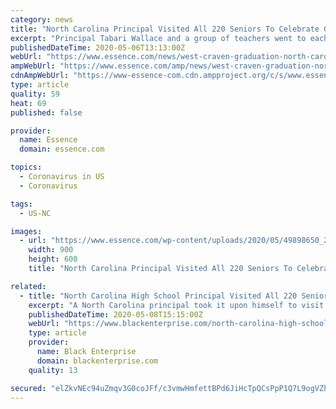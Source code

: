 ```yaml
---
category: news
title: "North Carolina Principal Visited All 220 Seniors To Celebrate Graduation"
excerpt: "Principal Tabari Wallace and a group of teachers went to each student's home to congratulate them, in person, on their graduation."
publishedDateTime: 2020-05-06T13:13:00Z
webUrl: "https://www.essence.com/news/west-craven-graduation-north-carolina/"
ampWebUrl: "https://www.essence.com/amp/news/west-craven-graduation-north-carolina/"
cdnAmpWebUrl: "https://www-essence-com.cdn.ampproject.org/c/s/www.essence.com/amp/news/west-craven-graduation-north-carolina/"
type: article
quality: 59
heat: 69
published: false

provider:
  name: Essence
  domain: essence.com

topics:
  - Coronavirus in US
  - Coronavirus

tags:
  - US-NC

images:
  - url: "https://www.essence.com/wp-content/uploads/2020/05/49898650_231090881102598_2139742098297978880_o-900x600.jpg"
    width: 900
    height: 600
    title: "North Carolina Principal Visited All 220 Seniors To Celebrate Graduation"

related:
  - title: "North Carolina High School Principal Visited All 220 Seniors To Celebrate Graduation"
    excerpt: "A North Carolina principal took it upon himself to visit every graduating senior from his high school at their respective homes"
    publishedDateTime: 2020-05-08T15:15:00Z
    webUrl: "https://www.blackenterprise.com/north-carolina-high-school-principal-visited-all-220-seniors-to-celebrate-graduation/"
    type: article
    provider:
      name: Black Enterprise
      domain: blackenterprise.com
    quality: 13

secured: "elZkvNEc94uZmqv3G0coJFf/c3vmwHmfettBPd6JiHcTpQCsPpP1Q7L9ogVZh/7MWLLgcfP7c3NC3GC+VqS0XbUHgR2q9zcg2QYR/pbgZz2c2FSqWOjzO5m0r5CoUmWIzEh8jd1uL3ReJSaczaX+QkYHoy7tjsx6C0m1hIUg11o2vduiX8K2noiSwo5xzynoTY+0MRxCASedJAHjtpJPOUzktOf7LnGNlapkXphJJCCe+n8rL8YKxR7wUfx+kkbJHe2QAg0hUOm8taW+79VeYn/RQWG9IeJnqJM7eQ4NUo1MMBAaREBItK9GIl7uVwCC;RpLV+vrh3xfv5loD76bj3w=="
---
```


